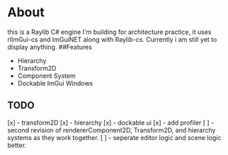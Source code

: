 # About
this is a Raylib C# engine I'm building for architecture practice, it uses rlImGui-cs and ImGuiNET along with Raylib-cs. Currently i am still yet to display anything.
##Features
- Hierarchy
- Transform2D
- Component System
- Dockable ImGui Windows
## TODO
[x] - transform2D
[x] - hierarchy
[x] - dockable ui
[x] - add profiler
[ ] - second revision of rendererComponent2D, Transform2D, and hierarchy systems as they work together.
[ ] - seperate editor logic and scene logic better.
